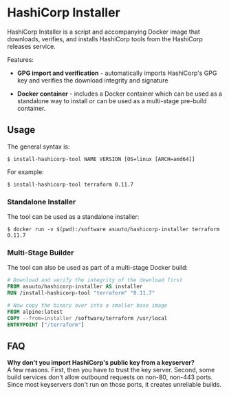 # HashiCorp Installer

HashiCorp Installer is a script and accompanying Docker image that downloads,
verifies, and installs HashiCorp tools from the HashiCorp releases service.

Features:

- **GPG import and verification** - automatically imports HashiCorp's GPG key
  and verifies the download integrity and signature

- **Docker container** - includes a Docker container which can be used as a
  standalone way to install or can be used as a multi-stage pre-build container.

## Usage

The general syntax is:

```text
$ install-hashicorp-tool NAME VERSION [OS=linux [ARCH=amd64]]
```

For example:

```text
$ install-hashicorp-tool terraform 0.11.7
```

### Standalone Installer

The tool can be used as a standalone installer:

```text
$ docker run -v $(pwd):/software asuuto/hashicorp-installer terraform 0.11.7
```

### Multi-Stage Builder

The tool can also be used as part of a multi-stage Docker build:

```dockerfile
# Download and verify the integrity of the download first
FROM asuuto/hashicorp-installer AS installer
RUN /install-hashicorp-tool "terraform" "0.11.7"

# Now copy the binary over into a smaller base image
FROM alpine:latest
COPY --from=installer /software/terraform /usr/local
ENTRYPOINT ["/terraform"]
```

## FAQ

**Why don't you import HashiCorp's public key from a keyserver?**<br>
A few reasons. First, then you have to trust the key server. Second, some build
services don't allow outbound requests on non-80, non-443 ports. Since most
keyservers don't run on those ports, it creates unreliable builds.
